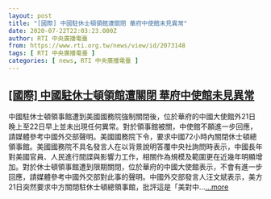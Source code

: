 ```yaml
---
layout: post
title: "[國際] 中國駐休士頓領館遭關閉 華府中使館未見異常"
date: 2020-07-22T22:03:23.000Z
author: RTI 中央廣播電臺
from: https://www.rti.org.tw/news/view/id/2073148
tags: [ RTI 中央廣播電臺 ]
categories: [ news, RTI 中央廣播電臺 ]
---
```

<!--1595455403000-->
[[國際] 中國駐休士頓領館遭關閉 華府中使館未見異常](https://www.rti.org.tw/news/view/id/2073148)
------

<div>
中國駐休士頓領事館遭到美國國務院強制關閉後，位於華府的中國大使館外21日晚上至22日早上並未出現任何異常。對於領事館被關，中使館不願進一步回應，請媒體參考中國外交部聲明。美國國務院下令，要求中國72小時內關閉休士頓總領事館。美國國務院不具名發言人在以背景說明答覆中央社詢問時表示，中國長年對美國官員、人民進行間諜與影響力工作，相關作為規模及範圍更在近幾年明顯增加。對於休士頓領事館遭到限期關閉，位於華府的中國大使館表示，不會有進一步回應，請媒體參考中國外交部對此事的聲明。中國外交部發言人汪文斌表示，美方21日突然要求中方關閉駐休士頓總領事館，批評這是「美對中...<a target="_blank" href="https://www.rti.org.tw/news/view/id/2073148">...more</a>
</div>
